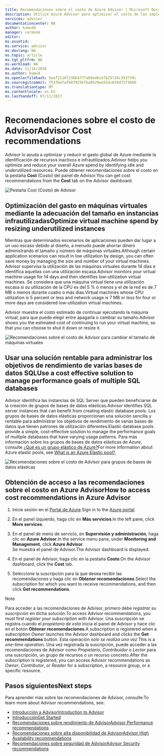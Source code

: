 ```yaml
---
title: Recomendaciones sobre el costo de Azure Advisor | Microsoft Docs
description: Utilice Azure Advisor para optimizar el costo de las implementaciones de Azure.
services: advisor
documentationcenter: NA
author: kumudd
manager: carmonm
editor: 
ms.assetid: 
ms.service: advisor
ms.devlang: NA
ms.topic: article
ms.tgt_pltfrm: NA
ms.workload: NA
ms.date: 11/16/2016
ms.author: kumud
ms.openlocfilehash: 5eef2116f238b477fa8de46ce7b25728c393739c
ms.sourcegitcommit: f537befafb079256fba0529ee554c034d73f36b0
ms.translationtype: MT
ms.contentlocale: es-ES
ms.lasthandoff: 07/11/2017
---
```

# <a name="advisor-cost-recommendations"></a><span data-ttu-id="4652f-103">Recomendaciones sobre el costo de Advisor</span><span class="sxs-lookup"><span data-stu-id="4652f-103">Advisor Cost recommendations</span></span>

<span data-ttu-id="4652f-104">Advisor lo ayuda a optimizar y reducir el gasto global de Azure mediante la identificación de recursos inactivos e infrautilizados.</span><span class="sxs-lookup"><span data-stu-id="4652f-104">Advisor helps you optimize and reduce your overall Azure spend by identifying idle and underutilized resources.</span></span> <span data-ttu-id="4652f-105">Puede obtener recomendaciones sobre el costo en la pestaña **Cost** (Costo) del panel de Advisor.</span><span class="sxs-lookup"><span data-stu-id="4652f-105">You can get cost recommendations from the **Cost** tab on the Advisor dashboard.</span></span>

![Pestaña Cost (Costo) de Advisor](./media/advisor-cost-recommendations/advisor-cost-tab2.png)

## <a name="optimize-virtual-machine-spend-by-resizing-underutilized-instances"></a><span data-ttu-id="4652f-107">Optimización del gasto en máquinas virtuales mediante la adecuación del tamaño en instancias infrautilizadas</span><span class="sxs-lookup"><span data-stu-id="4652f-107">Optimize virtual machine spend by resizing underutilized instances</span></span> 
<span data-ttu-id="4652f-108">Mientras que determinados escenarios de aplicaciones pueden dar lugar a un uso escaso debido al diseño, a menudo puede ahorrar dinero administrando el tamaño y número de máquinas virtuales.</span><span class="sxs-lookup"><span data-stu-id="4652f-108">Although certain application scenarios can result in low utilization by design, you can often save money by managing the size and number of your virtual machines.</span></span> <span data-ttu-id="4652f-109">Advisor supervisa la utilización de las máquinas virtuales durante 14 días e identifica aquellas con una utilización escasa.</span><span class="sxs-lookup"><span data-stu-id="4652f-109">Advisor monitors your virtual machine usage for 14 days and then identifies low-utilization virtual machines.</span></span> <span data-ttu-id="4652f-110">Se considera que una máquina virtual tiene una utilización escasa si su utilización de la CPU es del 5 % o menos y el de la red es de 7 MB o menos durante cuatro o más días.</span><span class="sxs-lookup"><span data-stu-id="4652f-110">Virtual machines whose CPU utilization is 5 percent or less and network usage is 7 MB or less for four or more days are considered low-utilization virtual machines.</span></span>

<span data-ttu-id="4652f-111">Advisor muestra el costo estimado de continuar ejecutando la máquina virtual, para que puede elegir entre apagarla o cambiar su tamaño.</span><span class="sxs-lookup"><span data-stu-id="4652f-111">Advisor shows you the estimated cost of continuing to run your virtual machine, so that you can choose to shut it down or resize it.</span></span>  

![Recomendaciones sobre el costo de Advisor para cambiar el tamaño de máquinas virtuales](./media/advisor-cost-recommendations/advisor-cost-resizevms.png)

## <a name="use-a-cost-effective-solution-to-manage-performance-goals-of-multiple-sql-databases"></a><span data-ttu-id="4652f-113">Usar una solución rentable para administrar los objetivos de rendimiento de varias bases de datos SQL</span><span class="sxs-lookup"><span data-stu-id="4652f-113">Use a cost effective solution to manage performance goals of multiple SQL databases</span></span>
<span data-ttu-id="4652f-114">Advisor identifica las instancias de SQL Server que pueden beneficiarse de la creación de grupos de bases de datos elásticas.</span><span class="sxs-lookup"><span data-stu-id="4652f-114">Advisor identifies SQL server instances that can benefit from creating elastic database pools.</span></span> <span data-ttu-id="4652f-115">Los grupos de bases de datos elásticas proporcionan una solución sencilla y rentable para administrar los objetivos de rendimiento de varias bases de datos que tienen patrones de utilización diferentes.</span><span class="sxs-lookup"><span data-stu-id="4652f-115">Elastic database pools provide a simple, cost-effective solution to manage the performance goals of multiple databases that have varying usage patterns.</span></span> <span data-ttu-id="4652f-116">Para más información sobre los grupos de bases de datos elásticas de Azure, consulte [¿Qué es un grupo elástico de Azure?](https://azure.microsoft.com/en-us/documentation/articles/sql-database-elastic-pool/)</span><span class="sxs-lookup"><span data-stu-id="4652f-116">For more information about Azure elastic pools, see [What is an Azure Elastic pool?](https://azure.microsoft.com/en-us/documentation/articles/sql-database-elastic-pool/).</span></span>

![Recomendaciones sobre el costo de Advisor para grupos de bases de datos elásticas](./media/advisor-cost-recommendations/advisor-cost-elasticdbpools.png)

## <a name="how-to-access-cost-recommendations-in-azure-advisor"></a><span data-ttu-id="4652f-118">Obtención de acceso a las recomendaciones sobre el costo en Azure Advisor</span><span class="sxs-lookup"><span data-stu-id="4652f-118">How to access cost recommendations in Azure Advisor</span></span>

1. <span data-ttu-id="4652f-119">Inicie sesión en el [Portal de Azure](https://portal.azure.com).</span><span class="sxs-lookup"><span data-stu-id="4652f-119">Sign in to the [Azure portal](https://portal.azure.com).</span></span>

2. <span data-ttu-id="4652f-120">En el panel izquierdo, haga clic en **Más servicios**.</span><span class="sxs-lookup"><span data-stu-id="4652f-120">In the left pane, click **More services**.</span></span>

3. <span data-ttu-id="4652f-121">En el panel de menú de servicio, en **Supervisión y administración**, haga clic en **Azure Advisor**.</span><span class="sxs-lookup"><span data-stu-id="4652f-121">In the service menu pane, under **Monitoring and Management**, click **Azure Advisor**.</span></span>  
 <span data-ttu-id="4652f-122">Se muestra el panel de Advisor.</span><span class="sxs-lookup"><span data-stu-id="4652f-122">The Advisor dashboard is displayed.</span></span>

4. <span data-ttu-id="4652f-123">En el panel de Advisor, haga clic en la pestaña **Costo**.</span><span class="sxs-lookup"><span data-stu-id="4652f-123">On the Advisor dashboard, click the **Cost** tab.</span></span>

5. <span data-ttu-id="4652f-124">Seleccione la suscripción para la que desea recibir las recomendaciones y haga clic en **Obtener recomendaciones**.</span><span class="sxs-lookup"><span data-stu-id="4652f-124">Select the subscription for which you want to receive recommendations, and then click **Get recommendations**.</span></span>

> [!NOTE]
> <span data-ttu-id="4652f-125">Para acceder a las recomendaciones de Advisor, primero debe *registrar su suscripción* en dicha solución.</span><span class="sxs-lookup"><span data-stu-id="4652f-125">To access Advisor recommendations, you must first *register your subscription* with Advisor.</span></span> <span data-ttu-id="4652f-126">Una suscripción se registra cuando el *propietario de esta* inicia el panel de Advisor y hace clic en el botón **Obtener recomendaciones**.</span><span class="sxs-lookup"><span data-stu-id="4652f-126">A subscription is registered when a *subscription Owner* launches the Advisor dashboard and clicks the **Get recommendations** button.</span></span> <span data-ttu-id="4652f-127">Esta operación *solo se realiza una vez*.</span><span class="sxs-lookup"><span data-stu-id="4652f-127">This is a *one-time operation*.</span></span> <span data-ttu-id="4652f-128">Una vez registrada la suscripción, puede acceder a las recomendaciones de Advisor como *Propietario*, *Contribuidor* o *Lector* para una suscripción, un grupo de recursos o un recurso concreto.</span><span class="sxs-lookup"><span data-stu-id="4652f-128">After the subscription is registered, you can access Advisor recommendations as *Owner*, *Contributor*, or *Reader* for a subscription, a resource group, or a specific resource.</span></span>

## <a name="next-steps"></a><span data-ttu-id="4652f-129">Pasos siguientes</span><span class="sxs-lookup"><span data-stu-id="4652f-129">Next steps</span></span>

<span data-ttu-id="4652f-130">Para aprender más sobre las recomendaciones de Advisor, consulte:</span><span class="sxs-lookup"><span data-stu-id="4652f-130">To learn more about Advisor recommendations, see:</span></span>
* [<span data-ttu-id="4652f-131">Introducción a Advisor</span><span class="sxs-lookup"><span data-stu-id="4652f-131">Introduction to Advisor</span></span>](advisor-overview.md)
* [<span data-ttu-id="4652f-132">Introducción</span><span class="sxs-lookup"><span data-stu-id="4652f-132">Get Started</span></span>](advisor-get-started.md)
* [<span data-ttu-id="4652f-133">Recomendaciones sobre rendimiento de Advisor</span><span class="sxs-lookup"><span data-stu-id="4652f-133">Advisor Performance recommendations</span></span>](advisor-cost-recommendations.md)
* [<span data-ttu-id="4652f-134">Recomendaciones sobre alta disponibilidad de Advisor</span><span class="sxs-lookup"><span data-stu-id="4652f-134">Advisor High Availability recommendations</span></span>](advisor-cost-recommendations.md)
* [<span data-ttu-id="4652f-135">Recomendaciones sobre seguridad de Advisor</span><span class="sxs-lookup"><span data-stu-id="4652f-135">Advisor Security recommendations</span></span>](advisor-cost-recommendations.md)
